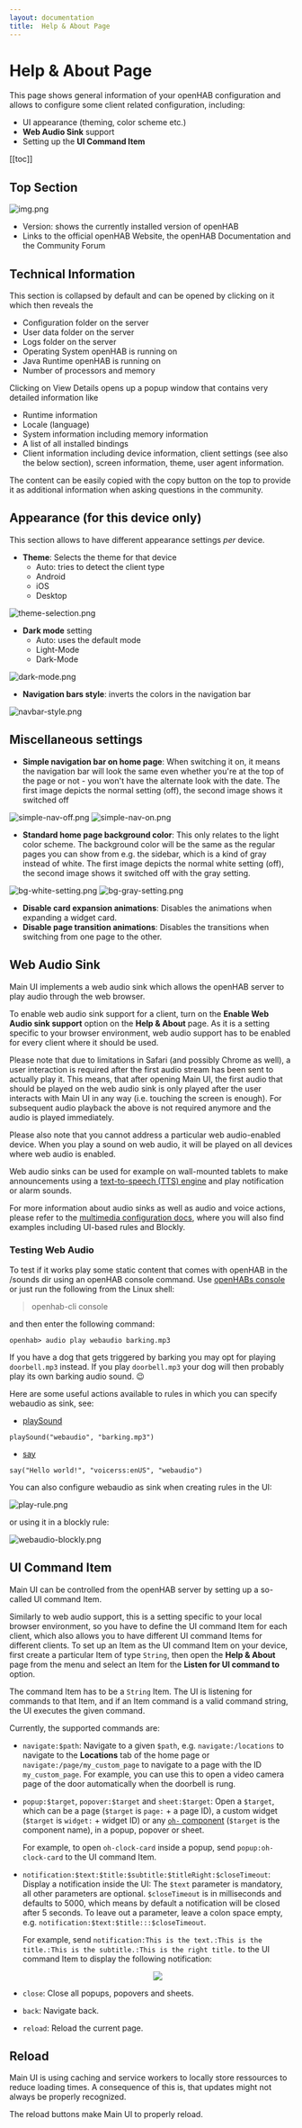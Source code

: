 ```yaml
---
layout: documentation
title:  Help & About Page
---
```


# Help & About Page

<!-- START MAINUI SIDEBAR DOC - DO NOT REMOVE -->
This page shows general information of your openHAB configuration and allows to configure some client related configuration, including:

- UI appearance (theming, color scheme etc.)
- **Web Audio Sink** support
- Setting up the **UI Command Item**

<!-- END MAINUI SIDEBAR DOC - DO NOT REMOVE -->

[[toc]]

## Top Section

![img.png](images/about-top-section.png)

- Version: shows the currently installed version of openHAB
- Links to the official openHAB Website, the openHAB Documentation and the Community Forum

## Technical Information

This section is collapsed by default and can be opened by clicking on it which then reveals the

- Configuration folder on the server
- User data folder on the server
- Logs folder on the server
- Operating System openHAB is running on
- Java Runtime openHAB is running on
- Number of processors and memory

Clicking on View Details opens up a popup window that contains very detailed information like

- Runtime information
- Locale (language)
- System information including memory information
- A list of all installed bindings
- Client information including device information, client settings (see also the below section), screen information, theme, user agent information.

The content can be easily copied with the copy button on the top to provide it as additional information when asking questions in the community.

## Appearance (for this device only)

This section allows to have different appearance settings _per_ device.

- **Theme**: Selects the theme for that device
  - Auto: tries to detect the client type
  - Android
  - iOS
  - Desktop

![theme-selection.png](images/theme-selection.png)

- **Dark mode** setting
  - Auto: uses the default mode
  - Light-Mode
  - Dark-Mode

![dark-mode.png](images/dark-mode.png)

- **Navigation bars style**: inverts the colors in the navigation bar

![navbar-style.png](images/navbar-style.png)

## Miscellaneous settings

- **Simple navigation bar on home page**: When switching it on, it means the navigation bar will look the same even whether you're at the top of the page or not - you won't have the alternate look with the date.
The first image depicts the normal setting (off), the second image shows it switched off

![simple-nav-off.png](images/simple-nav-off.png) ![simple-nav-on.png](images/simple-nav-on.png)

- **Standard home page background color**: This only relates to the light color scheme.
The background color will be the same as the regular pages you can show from e.g. the sidebar, which is a kind of gray instead of white.
The first image depicts the normal white setting (off), the second image shows it switched off with the gray setting.

![bg-white-setting.png](images/bg-white-setting.png) ![bg-gray-setting.png](images/bg-gray-setting.png)

- **Disable card expansion animations**: Disables the animations when expanding a widget card.
- **Disable page transition animations**: Disables the transitions when switching from one page to the other.

## Web Audio Sink

Main UI implements a web audio sink which allows the openHAB server to play audio through the web browser.

To enable web audio sink support for a client, turn on the **Enable Web Audio sink support** option on the **Help & About** page.
As it is a setting specific to your browser environment, web audio support has to be enabled for every client where it should be used.

Please note that due to limitations in Safari (and possibly Chrome as well), a user interaction is required after the first audio stream has been sent to actually play it.
This means, that after opening Main UI, the first audio that should be played on the web audio sink is only played after the user interacts with Main UI in any way (i.e. touching the screen is enough).
For subsequent audio playback the above is not required anymore and the audio is played immediately.

Please also note that you cannot address a particular web audio-enabled device.
When you play a sound on web audio, it will be played on all devices where web audio is enabled.

Web audio sinks can be used for example on wall-mounted tablets to make announcements using a [text-to-speech (TTS) engine]({{base}}/configuration/multimedia.html#text-to-speech) and play notification or alarm sounds.

For more information about audio sinks as well as audio and voice actions, please refer to the [multimedia configuration docs]({{base}}/configuration/multimedia.html), where you will also find examples including UI-based rules and Blockly.

### Testing Web Audio

To test if it works play some static content that comes with openHAB in the /sounds dir using an openHAB console command.
Use [openHABs console]({{base}}/administration/console.html#using-the-console) or just run the following from the Linux shell:

> openhab-cli console

and then enter the following command:

```text
openhab> audio play webaudio barking.mp3
```

If you have a dog that gets triggered by barking you may opt for playing `doorbell.mp3` instead.
If you play `doorbell.mp3` your dog will then probably play its own barking audio sound. 😉

Here are some useful actions available to rules in which you can specify webaudio as sink, see:

- [playSound]({{base}}/configuration/multimedia.html#actions-2)

```text
playSound("webaudio", "barking.mp3")
```

- [say]({{base}}/configuration/multimedia.html#actions-3)

```text
say("Hello world!", "voicerss:enUS", "webaudio")
```

You can also configure webaudio as sink when creating rules in the UI:

![play-rule.png](images/play-rule.png)

or using it in a blockly rule:

![webaudio-blockly.png](images/webaudio-blockly.png)

## UI Command Item

Main UI can be controlled from the openHAB server by setting up a so-called UI command Item.

Similarly to web audio support, this is a setting specific to your local browser environment, so you have to define the UI command Item for each client, which also allows you to have different UI command Items for different clients.
To set up an Item as the UI command Item on your device, first create a particular Item of type `String`, then open the **Help & About** page from the menu and select an Item for the **Listen for UI command to** option.

The command Item has to be a `String` Item.
The UI is listening for commands to that Item, and if an Item command is a valid command string, the UI executes the given command.

Currently, the supported commands are:

- `navigate:$path`:
  Navigate to a given `$path`, e.g. `navigate:/locations` to navigate to the **Locations** tab of the home page or `navigate:/page/my_custom_page` to navigate to a page with the ID `my_custom_page`.
  For example, you can use this to open a video camera page of the door automatically when the doorbell is rung.
- `popup:$target`, `popover:$target` and `sheet:$target`:
  Open a `$target`, which can be a page (`$target` is `page:` + a page ID), a custom widget (`$target` is `widget:` + widget ID) or any [`oh-` component]({{base}}/ui/components/) (`$target` is the component name), in a popup, popover or sheet.

  For example, to open `oh-clock-card` inside a popup, send `popup:oh-clock-card` to the UI command Item.
- `notification:$text:$title:$subtitle:$titleRight:$closeTimeout`:
  Display a notification inside the UI:
  The `$text` parameter is mandatory, all other parameters are optional.
  `$closeTimeout` is in milliseconds and defaults to 5000, which means by default a notification will be closed after 5 seconds.
  To leave out a parameter, leave a colon space empty, e.g. `notification:$text:$title:::$closeTimeout`.

  For example, send `notification:This is the text.:This is the title.:This is the subtitle.:This is the right title.` to the UI command Item to display the following notification:
  <p align="center"><img style="max-width: 40%;" src="images/notification.png"/></p>
- `close`:
  Close all popups, popovers and sheets.
- `back`:
  Navigate back.
- `reload`:
  Reload the current page.

## Reload

Main UI is using caching and service workers to locally store ressources to reduce loading times.
A consequence of this is, that updates might not always be properly recognized.

The reload buttons make Main UI to properly reload.
